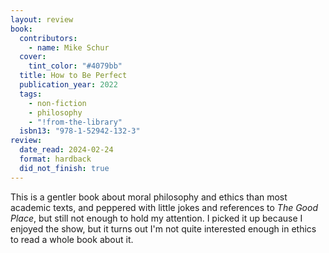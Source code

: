 ```yaml
---
layout: review
book:
  contributors:
    - name: Mike Schur
  cover:
    tint_color: "#4079bb"
  title: How to Be Perfect
  publication_year: 2022
  tags:
    - non-fiction
    - philosophy
    - "!from-the-library"
  isbn13: "978-1-52942-132-3"
review:
  date_read: 2024-02-24
  format: hardback
  did_not_finish: true
---
```

This is a gentler book about moral philosophy and ethics than most academic texts, and peppered with little jokes and references to *The Good Place*, but still not enough to hold my attention.
I picked it up because I enjoyed the show, but it turns out I'm not quite interested enough in ethics to read a whole book about it.
